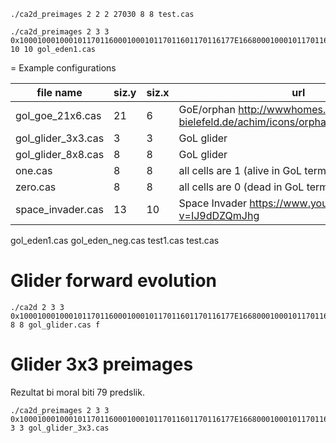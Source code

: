 ```
./ca2d_preimages 2 2 2 27030 8 8 test.cas
```

```
./ca2d_preimages 2 3 3 0x100010001000101170116000100010117011601170116177E1668000100010117011601170116177E166801170116177E1668177E16687EE86880 10 10 gol_eden1.cas
```

= Example configurations

| file name          | siz.y | siz.x | url
|--------------------|-------|-------|------------------------------------------
| gol_goe_21x6.cas   |    21 |     6 | GoE/orphan http://wwwhomes.uni-bielefeld.de/achim/icons/orphan_6x21_125_81.gif
| gol_glider_3x3.cas |     3 |     3 | GoL glider
| gol_glider_8x8.cas |     8 |     8 | GoL glider
| one.cas            |     8 |     8 | all cells are 1 (alive in GoL terms)
| zero.cas           |     8 |     8 | all cells are 0 (dead in GoL terms)
| space_invader.cas  |    13 |    10 | Space Invader https://www.youtube.com/watch?v=IJ9dDZQmJhg

gol_eden1.cas
gol_eden_neg.cas
test1.cas
test.cas



# Glider forward evolution

```
./ca2d 2 3 3 0x100010001000101170116000100010117011601170116177E1668000100010117011601170116177E166801170116177E1668177E16687EE86880 8 8 gol_glider.cas f
```

# Glider 3x3 preimages

Rezultat bi moral biti 79 predslik.

```
./ca2d_preimages 2 3 3 0x100010001000101170116000100010117011601170116177E1668000100010117011601170116177E166801170116177E1668177E16687EE86880 3 3 gol_glider_3x3.cas
```

